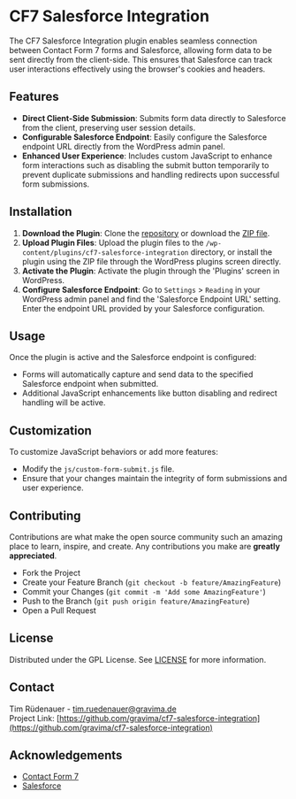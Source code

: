 # CF7 Salesforce Integration

The CF7 Salesforce Integration plugin enables seamless connection between Contact Form 7 forms and Salesforce, allowing form data to be sent directly from the client-side. This ensures that Salesforce can track user interactions effectively using the browser's cookies and headers.

## Features

- **Direct Client-Side Submission**: Submits form data directly to Salesforce from the client, preserving user session details.
- **Configurable Salesforce Endpoint**: Easily configure the Salesforce endpoint URL directly from the WordPress admin panel.
- **Enhanced User Experience**: Includes custom JavaScript to enhance form interactions such as disabling the submit button temporarily to prevent duplicate submissions and handling redirects upon successful form submissions.

## Installation

1. **Download the Plugin**: Clone the [repository](https://github.com/gravima/cf7-salesforce-integration) or download the [ZIP file](https://github.com/gravima/cf7-salesforce-integration/archive/refs/heads/main.zip).
2. **Upload Plugin Files**: Upload the plugin files to the `/wp-content/plugins/cf7-salesforce-integration` directory, or install the plugin using the ZIP file through the WordPress plugins screen directly.
3. **Activate the Plugin**: Activate the plugin through the 'Plugins' screen in WordPress.
4. **Configure Salesforce Endpoint**: Go to `Settings` > `Reading` in your WordPress admin panel and find the 'Salesforce Endpoint URL' setting. Enter the endpoint URL provided by your Salesforce configuration.

## Usage

Once the plugin is active and the Salesforce endpoint is configured:

- Forms will automatically capture and send data to the specified Salesforce endpoint when submitted.
- Additional JavaScript enhancements like button disabling and redirect handling will be active.

## Customization

To customize JavaScript behaviors or add more features:

- Modify the `js/custom-form-submit.js` file.
- Ensure that your changes maintain the integrity of form submissions and user experience.

## Contributing

Contributions are what make the open source community such an amazing place to learn, inspire, and create. Any contributions you make are **greatly appreciated**.

- Fork the Project
- Create your Feature Branch (`git checkout -b feature/AmazingFeature`)
- Commit your Changes (`git commit -m 'Add some AmazingFeature'`)
- Push to the Branch (`git push origin feature/AmazingFeature`)
- Open a Pull Request

## License

Distributed under the GPL License. See [LICENSE](LICENSE) for more information.

## Contact

Tim Rüdenauer - [tim.ruedenauer@gravima.de](mailto:tim.ruedenauer@gravima.de)  
Project Link: [https://github.com/gravima/cf7-salesforce-integration](https://github.com/gravima/cf7-salesforce-integration)

## Acknowledgements

- [Contact Form 7](https://contactform7.com/)
- [Salesforce](https://www.salesforce.com/)
